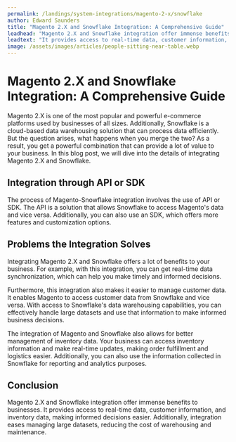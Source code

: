 ```yaml
---
permalink: /landings/system-integrations/magento-2-x/snowflake
author: Edward Saunders
title: "Magento 2.X and Snowflake Integration: A Comprehensive Guide"
leadhead: "Magento 2.X and Snowflake integration offer immense benefits to businesses"
leadtext: "It provides access to real-time data, customer information, and inventory data, making informed decisions easier. Additionally, integration eases managing large datasets, reducing the cost of warehousing and maintenance."
image: /assets/images/articles/people-sitting-near-table.webp
---
```

<div class="arttext"><h1>Magento 2.X and Snowflake Integration: A Comprehensive Guide</h1>

<p>Magento 2.X is one of the most popular and powerful e-commerce platforms used by businesses of all sizes. Additionally, Snowflake is a cloud-based data warehousing solution that can process data efficiently. But the question arises, what happens when you merge the two? As a result, you get a powerful combination that can provide a lot of value to your business. In this blog post, we will dive into the details of integrating Magento 2.X and Snowflake. </p>

<h2>Integration through API or SDK</h2>

<p>The process of Magento-Snowflake integration involves the use of API or SDK. The API is a solution that allows Snowflake to access Magento's data and vice versa. Additionally, you can also use an SDK, which offers more features and customization options. </p>

<h2>Problems the Integration Solves</h2>

<p>Integrating Magento 2.X and Snowflake offers a lot of benefits to your business. For example, with this integration, you can get real-time data synchronization, which can help you make timely and informed decisions.</p>

<p>Furthermore, this integration also makes it easier to manage customer data. It enables Magento to access customer data from Snowflake and vice versa. With access to Snowflake's data warehousing capabilities, you can effectively handle large datasets and use that information to make informed business decisions.</p>

<p>The integration of Magento and Snowflake also allows for better management of inventory data. Your business can access inventory information and make real-time updates, making order fulfillment and logistics easier. Additionally, you can also use the information collected in Snowflake for reporting and analytics purposes.</p>

<h2>Conclusion</h2>

<p>Magento 2.X and Snowflake integration offer immense benefits to businesses. It provides access to real-time data, customer information, and inventory data, making informed decisions easier. Additionally, integration eases managing large datasets, reducing the cost of warehousing and maintenance.</p>
</div>